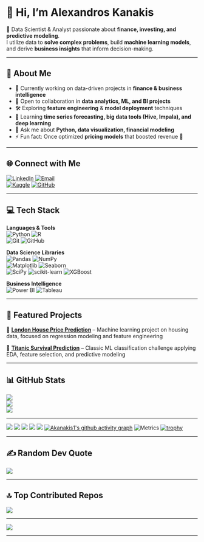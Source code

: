 # 👋 Hi, I’m Alexandros Kanakis  

🚀 Data Scientist & Analyst passionate about **finance, investing, and predictive modeling**.  
I utilize data to **solve complex problems**, build **machine learning models**, and derive **business insights** that inform decision-making.  

---

## 💫 About Me  
- 🔎 Currently working on data-driven projects in **finance & business intelligence**  
- 🤝 Open to collaboration in **data analytics, ML, and BI projects**  
- 🛠️ Exploring **feature engineering** & **model deployment** techniques  
- 🌱 Learning **time series forecasting, big data tools (Hive, Impala), and deep learning**  
- 💬 Ask me about **Python, data visualization, financial modeling**  
- ⚡ Fun fact: Once optimized **pricing models** that boosted revenue 🚀  

---

## 🌐 Connect with Me  
[![LinkedIn](https://img.shields.io/badge/LinkedIn-%230077B5.svg?style=for-the-badge&logo=linkedin&logoColor=white)](https://www.linkedin.com/in/alexandros-kanakis/) 
[![Email](https://img.shields.io/badge/Email-D14836?style=for-the-badge&logo=gmail&logoColor=white)](mailto:alexandroskanakis@gmail.com)  
[![Kaggle](https://img.shields.io/badge/Kaggle-20BEFF?style=for-the-badge&logo=kaggle&logoColor=white)](https://www.kaggle.com/alexandroskanakis) 
[![GitHub](https://img.shields.io/badge/GitHub-121011?style=for-the-badge&logo=github&logoColor=white)](https://github.com/Akanakis1)

---

## 💻 Tech Stack  

**Languages & Tools**  
![Python](https://img.shields.io/badge/python-%233776AB.svg?style=for-the-badge&logo=python&logoColor=white) 
![R](https://img.shields.io/badge/R-%23276DC3.svg?style=for-the-badge&logo=r&logoColor=white)  
![Git](https://img.shields.io/badge/git-%23F05033.svg?style=for-the-badge&logo=git&logoColor=white) 
![GitHub](https://img.shields.io/badge/github-%23121011.svg?style=for-the-badge&logo=github&logoColor=white)  

**Data Science Libraries**  
![Pandas](https://img.shields.io/badge/pandas-%23150458.svg?style=for-the-badge&logo=pandas&logoColor=white) 
![NumPy](https://img.shields.io/badge/numpy-%23013243.svg?style=for-the-badge&logo=numpy&logoColor=white)  
![Matplotlib](https://img.shields.io/badge/matplotlib-%230C55A5.svg?style=for-the-badge&logo=plotly&logoColor=white) 
![Seaborn](https://img.shields.io/badge/seaborn-%2308A5E0.svg?style=for-the-badge&logo=plotly&logoColor=white)  
![SciPy](https://img.shields.io/badge/SciPy-%230C55A5.svg?style=for-the-badge&logo=scipy&logoColor=white) 
![scikit-learn](https://img.shields.io/badge/scikit--learn-%23F7931E.svg?style=for-the-badge&logo=scikitlearn&logoColor=white) 
![XGBoost](https://img.shields.io/badge/XGBoost-%23F80000.svg?style=for-the-badge&logo=xgboost&logoColor=white)  

**Business Intelligence**  
![Power BI](https://img.shields.io/badge/power_bi-F2C811?style=for-the-badge&logo=powerbi&logoColor=black) 
![Tableau](https://img.shields.io/badge/Tableau-%23E97627.svg?style=for-the-badge&logo=tableau&logoColor=white)  

---

## 📂 Featured Projects  

🔹 [**London House Price Prediction**](https://github.com/Akanakis1/London_House_Price_Prediction) – Machine learning project on housing data, focused on regression modeling and feature engineering  

🔹 [**Titanic Survival Prediction**](https://github.com/Akanakis1/Titanic_Machine_Learning_from_Disaster) – Classic ML classification challenge applying EDA, feature selection, and predictive modeling  

---

## 📊 GitHub Stats  

![](https://github-readme-stats.vercel.app/api?username=Akanakis1&theme=dark&hide_border=true&include_all_commits=true&count_private=true)  
![](https://nirzak-streak-stats.vercel.app/?user=Akanakis1&theme=dark&hide_border=true)  
![](https://github-readme-stats.vercel.app/api/top-langs/?username=Akanakis1&theme=dark&hide_border=true&layout=compact)  

---

![](https://github-profile-summary-cards.vercel.app/api/cards/profile-details?username=Akanakis1&theme=github_dark)
![](https://github-profile-summary-cards.vercel.app/api/cards/repos-per-language?username=Akanakis1&theme=github_dark)
![](https://github-profile-summary-cards.vercel.app/api/cards/most-commit-language?username=Akanakis1&theme=github_dark)
![](https://github-profile-summary-cards.vercel.app/api/cards/stats?username=Akanakis1&theme=github_dark)
![](https://github-profile-summary-cards.vercel.app/api/cards/productive-time?username=Akanakis1&theme=github_dark&utcOffset=3)
[![Akanakis1's github activity graph](https://github-readme-activity-graph.vercel.app/graph?username=Akanakis1&theme=github-dark)](https://github.com/ashutosh00710/github-readme-activity-graph)
![Metrics](https://metrics.lecoq.io/Akanakis1?template=classic&base.header=0&base.activity=0&base.community=0&base.repositories=0&base.metadata=0&languages=1&languages.limit=8&languages.colors=github&languages.threshold=0%25&config.timezone=Europe%2FAthens)
[![trophy](https://github-profile-trophy.vercel.app/?username=Akanakis1&theme=onedark&row=1&column=6)](https://github.com/ryo-ma/github-profile-trophy)


---

## ✍️ Random Dev Quote  
![](https://quotes-github-readme.vercel.app/api?type=horizontal&theme=radical)  

---

## 🔝 Top Contributed Repos  
![](https://github-contributor-stats.vercel.app/api?username=Akanakis1&limit=5&theme=dark&combine_all_yearly_contributions=true)  

---

[![](https://visitcount.itsvg.in/api?id=Akanakis1&icon=0&color=0)](https://visitcount.itsvg.in)

---
